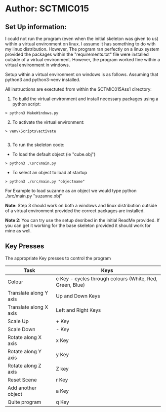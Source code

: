 # Author: SCTMIC015

## Set Up information:

I could not run the program (even when the initial skeleton was given to us)
within a virtual environment on linux. I assume it has something to do with my 
linux distribution. However, The program ran perfectly  on a linux system provided the packages within the 
"requirements.txt" file were installed outside of a virtual environment. However, the program worked fine within a virtual
environment in windows. 

Setup within a virtual environment on windows is as follows.
Assuming that python3 and python3-venv installed.

All instructions are exectuted from within the SCTMIC015Ass1 directory:

1) To build the virtual environment and install necessary packages using a python script:

```
> python3 MakeWindows.py
```



2) To activate the virtual environment:

```
> venv\Scripts\activate


```

3) To run the skeleton code:

- To load the default object (ie "cube.obj")
```
> python3 .\src\main.py
```

- To select an object to load at startup 

```
> python3 ./src/main.py "objectname"
```
For Example to load suzanne as an object we would type python ./src/main.py "suzanne.obj"

**Note**: Step 3 should work on both a windows and linux distribution outside of a virtual environment 
provided the correct packages are installed.

**Note 2**: You can try use the setup desribed in the initial ReadMe provided. If you can get it 
working for the base skeleton provided it should work for mine as well. 


## Key Presses
 
The appropriate Key presses to control the program

Task | Keys |
--- | --- | 
Colour | c Key - cycles through colours (White, Red, Green, Blue) |
Translate along Y axis | Up and Down Keys  |
Translate along X axis | Left and Right Keys |
Scale Up | + Key  |
Scale Down | - Key |
Rotate along X axis | x Key |
Rotate along Y axis | y Key |
Rotate along Z axis | Z key |
Reset Scene | r Key|
Add another object | a Key |
Quite program | q Key 

